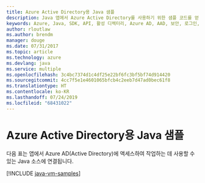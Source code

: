 ```yaml
---
title: Azure Active Directory용 Java 샘플
description: Java 앱에서 Azure Active Directory를 사용하기 위한 샘플 코드를 얻습니다.
keywords: Azure, Java, SDK, API, 활성 디렉터리, Azure AD, AAD, 보안, 로그인, 인증, SSO, SAML
author: rloutlaw
ms.author: brendm
manager: douge
ms.date: 07/31/2017
ms.topic: article
ms.technology: azure
ms.devlang: java
ms.service: multiple
ms.openlocfilehash: 3c4bc7374d1c4df25e22bf6fc3bf5bf74d914420
ms.sourcegitcommit: 4cc7f5e1e4601065bfcb4c2eeb7d47ad0bec61f8
ms.translationtype: HT
ms.contentlocale: ko-KR
ms.lasthandoff: 07/24/2019
ms.locfileid: "68431022"
---
```

# <a name="java-samples-for-azure-active-directory"></a>Azure Active Directory용 Java 샘플

다음 표는 앱에서 Azure AD(Active Directory)에 액세스하여 작업하는 데 사용할 수 있는 Java 소스에 연결됩니다.

[!INCLUDE [java-vm-samples](includes/java-aad-samples.md)]